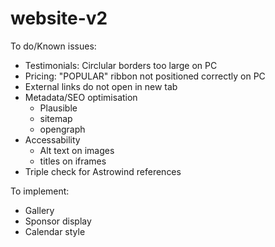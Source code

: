 # website-v2
To do/Known issues:
- Testimonials: Circlular borders too large on PC
- Pricing: "POPULAR" ribbon not positioned correctly on PC
- External links do not open in new tab
- Metadata/SEO optimisation
  - Plausible
  - sitemap
  - opengraph
- Accessability
  - Alt text on images
  - titles on iframes
- Triple check for Astrowind references

To implement:
- Gallery
- Sponsor display
- Calendar style